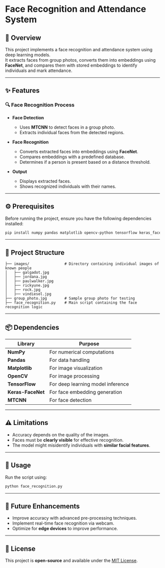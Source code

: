 # **Face Recognition and Attendance System**

## 📌 Overview

This project implements a face recognition and attendance system using deep learning models.  
It extracts faces from group photos, converts them into embeddings using **FaceNet**, and compares them with stored embeddings to identify individuals and mark attendance.

---

## ✨ Features

### 🔍 **Face Recognition Process**
- **Face Detection**
  - Uses **MTCNN** to detect faces in a group photo.
  - Extracts individual faces from the detected regions.

- **Face Recognition**
  - Converts extracted faces into embeddings using **FaceNet**.
  - Compares embeddings with a predefined database.
  - Determines if a person is present based on a distance threshold.

- **Output**
  - Displays extracted faces.
  - Shows recognized individuals with their names.

---

## ⚙️ **Prerequisites**
Before running the project, ensure you have the following dependencies installed:

```bash
pip install numpy pandas matplotlib opencv-python tensorflow keras_facenet mtcnn
```

---

## 📂 **Project Structure**
```
├── images/                # Directory containing individual images of known people
│   ├── galgadot.jpg
│   ├── jordana.jpg
│   ├── paulwalker.jpg
│   ├── rickyune.jpg
│   ├── rock.jpg
│   ├── vindiesel.jpg
├── group_photo.jpg        # Sample group photo for testing
├── face_recognition.py    # Main script containing the face recognition logic
```

---

## 📦 **Dependencies**
| Library          | Purpose |
|-----------------|---------|
| **NumPy**       | For numerical computations |
| **Pandas**      | For data handling |
| **Matplotlib**  | For image visualization |
| **OpenCV**      | For image processing |
| **TensorFlow**  | For deep learning model inference |
| **Keras-FaceNet** | For face embedding generation |
| **MTCNN**       | For face detection |

---

## ⚠️ **Limitations**
- Accuracy depends on the quality of the images.
- Faces must be **clearly visible** for effective recognition.
- The model might misidentify individuals with **similar facial features**.

---

## 🚀 **Usage**
Run the script using:
```bash
python face_recognition.py
```

---

## 🎯 **Future Enhancements**
- Improve accuracy with advanced pre-processing techniques.
- Implement real-time face recognition via webcam.
- Optimize for **edge devices** to improve performance.

---

## 📜 **License**
This project is **open-source** and available under the [MIT License](LICENSE).

